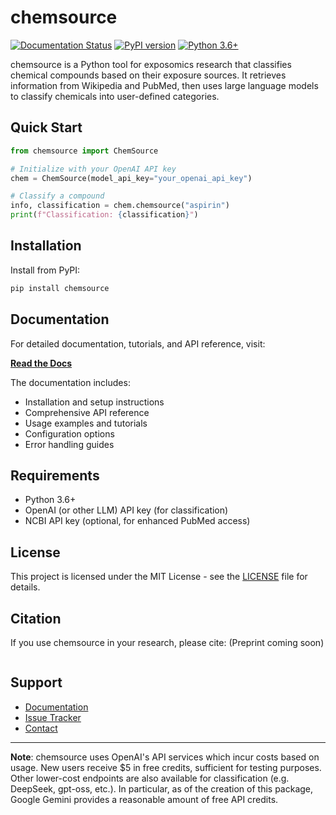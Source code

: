 # chemsource

[![Documentation Status](https://readthedocs.org/projects/chemsource/badge/?version=latest)](https://chemsource.readthedocs.io/en/latest/?badge=latest)
[![PyPI version](https://badge.fury.io/py/chemsource.svg)](https://badge.fury.io/py/chemsource)
[![Python 3.6+](https://img.shields.io/badge/python-3.6+-blue.svg)](https://www.python.org/downloads/)

chemsource is a Python tool for exposomics research that classifies chemical compounds based on their exposure sources. It retrieves information from Wikipedia and PubMed, then uses large language models to classify chemicals into user-defined categories.


## Quick Start

```python
from chemsource import ChemSource

# Initialize with your OpenAI API key
chem = ChemSource(model_api_key="your_openai_api_key")

# Classify a compound
info, classification = chem.chemsource("aspirin")
print(f"Classification: {classification}")
```

## Installation

Install from PyPI:

```bash
pip install chemsource
```

## Documentation

For detailed documentation, tutorials, and API reference, visit:

**[Read the Docs](https://chemsource.readthedocs.io/)**

The documentation includes:
- Installation and setup instructions
- Comprehensive API reference
- Usage examples and tutorials
- Configuration options
- Error handling guides

## Requirements

- Python 3.6+
- OpenAI (or other LLM) API key (for classification)
- NCBI API key (optional, for enhanced PubMed access)

## License

This project is licensed under the MIT License - see the [LICENSE](LICENSE) file for details.

## Citation

If you use chemsource in your research, please cite:
(Preprint coming soon)

```
```

## Support

- [Documentation](https://chemsource.readthedocs.io/)
- [Issue Tracker](https://github.com/prajitrr/chemsource/issues)
- [Contact](mailto:prajkumar@ucsd.edu)

---

**Note**: chemsource uses OpenAI's API services which incur costs based on usage. New users receive $5 in free credits, sufficient for testing purposes. Other lower-cost endpoints are also available for classification (e.g. DeepSeek, gpt-oss, etc.). In particular, as of the creation of this package, Google Gemini provides a reasonable amount of free API credits. 